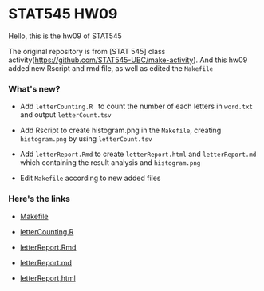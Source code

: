 STAT545 HW09
=============
Hello, this is the hw09 of STAT545

The original repository is from [STAT 545] class activity(https://github.com/STAT545-UBC/make-activity). And this hw09 added new Rscript and rmd file, as well as edited the `Makefile`

### What's new?

- Add `letterCounting.R ` to count the number of each letters in `word.txt` and output `letterCount.tsv`

- Add Rscript to create histogram.png in the `Makefile`, creating `histogram.png` by using `letterCount.tsv`

- Add `letterReport.Rmd` to create `letterReport.html` and `letterReport.md` which containing the result analysis and  `histogram.png`

- Edit `Makefile` according to new added files

### Here's the links

- [Makefile](https://github.com/STAT545-UBC-students/hw09-liming17/blob/master/Makefile)

- [letterCounting.R](https://github.com/STAT545-UBC-students/hw09-liming17/blob/master/letterCounting.R)

- [letterReport.Rmd](https://github.com/STAT545-UBC-students/hw09-liming17/blob/master/letterReport.Rmd)

- [letterReport.md](https://github.com/STAT545-UBC-students/hw09-liming17/blob/master/letterReport.md)

- [letterReport,html](https://htmlpreview.github.io/?https://github.com/STAT545-UBC-students/hw09-liming17/blob/master/letterReport.html)

